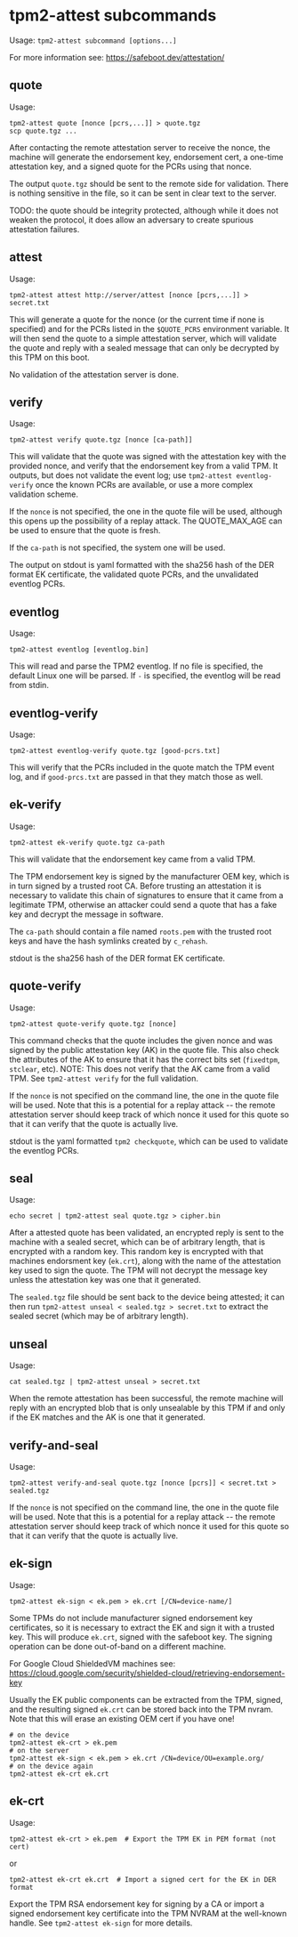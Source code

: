 
# tpm2-attest subcommands

Usage: `tpm2-attest subcommand [options...]`

For more information see: <https://safeboot.dev/attestation/>


## quote
Usage:
```
tpm2-attest quote [nonce [pcrs,...]] > quote.tgz
scp quote.tgz ...
```
After contacting the remote attestation server to receive the
nonce, the machine will generate the endorsement key,
endorsement cert, a one-time attestation key, and a signed quote
for the PCRs using that nonce.

The output `quote.tgz` should be sent to the remote side for validation.
There is nothing sensitive in the file, so it can be sent in clear text
to the server.

TODO: the quote should be integrity protected, although while it does
not weaken the protocol, it does allow an adversary to create spurious
attestation failures.

## attest
Usage:
```
tpm2-attest attest http://server/attest [nonce [pcrs,...]] > secret.txt
```
This will generate a quote for the nonce (or the current time if
none is specified) and for the PCRs listed in the `$QUOTE_PCRS`
environment variable.  It will then send the quote to a simple
attestation server, which will validate the quote and reply with
a sealed message that can only be decrypted by this TPM on this
boot.

No validation of the attestation server is done.

## verify
Usage:
```
tpm2-attest verify quote.tgz [nonce [ca-path]]
```

This will validate that the quote was signed with the attestation key
with the provided nonce, and verify that the endorsement key from a valid
TPM.  It outputs, but does not validate the event log; use
`tpm2-attest eventlog-verify` once the known PCRs are available, or use a more 
complex validation scheme.

If the `nonce` is not specified, the one in the quote file will be used,
although this opens up the possibility of a replay attack.  The QUOTE_MAX_AGE
can be used to ensure that the quote is fresh.

If the `ca-path` is not specified, the system one will be used.

The output on stdout is yaml formatted with the sha256 hash of the DER format
EK certificate, the validated quote PCRs, and the unvalidated eventlog PCRs.

## eventlog
Usage:
```
tpm2-attest eventlog [eventlog.bin]
```

This will read and parse the TPM2 eventlog. If no file is specified,
the default Linux one will be parsed.  If `-` is specified, the eventlog
will be read from stdin.


## eventlog-verify
Usage:
```
tpm2-attest eventlog-verify quote.tgz [good-pcrs.txt]
```

This will verify that the PCRs included in the quote match the
TPM event log, and if `good-prcs.txt` are passed in that they
match those as well.


## ek-verify
Usage:
```
tpm2-attest ek-verify quote.tgz ca-path
```

This will validate that the endorsement key came from a valid TPM.

The TPM endorsement key is signed by the manufacturer OEM key, which is
in turn signed by a trusted root CA.  Before trusting an attestation it is
necessary to validate this chain of signatures to ensure that it came
from a legitimate TPM, otherwise an attacker could send a quote that
has a fake key and decrypt the message in software.

The `ca-path` should contain a file named `roots.pem` with the trusted
root keys and have the hash symlinks created by `c_rehash`.

stdout is the sha256 hash of the DER format EK certificate.

## quote-verify
Usage:
```
tpm2-attest quote-verify quote.tgz [nonce]
```

This command checks that the quote includes the given nonce and
was signed by the public attestation key (AK) in the quote file.
This also check the attributes of the AK to ensure that it has
the correct bits set (`fixedtpm`, `stclear`, etc).
NOTE: This does not verify that the AK came from a valid TPM.
See `tpm2-attest verify` for the full validation.

If the `nonce` is not specified on the command line, the one in the
quote file will be used.  Note that this is a potential for a replay
attack -- the remote attestation server should keep track of which
nonce it used for this quote so that it can verify that the quote
is actually live.

stdout is the yaml formatted `tpm2 checkquote`, which can be used to
validate the eventlog PCRs.

## seal
Usage:
```
echo secret | tpm2-attest seal quote.tgz > cipher.bin
```

After a attested quote has been validated, an encrypted reply is sent to
the machine with a sealed secret, which can be of arbitrary length,
that is encrypted with a random key. This random key is encrypted
with that machines endorsment key (`ek.crt`), along with the name
of the attestation key used to sign the quote.  The TPM will not decrypt
the message key unless the attestation key was one that it generated.

The `sealed.tgz` file should be sent back to the device being attested;
it can then run `tpm2-attest unseal < sealed.tgz > secret.txt`
to extract the sealed secret (which may be of arbitrary length).

## unseal
Usage:
```
cat sealed.tgz | tpm2-attest unseal > secret.txt
```

When the remote attestation has been successful, the remote machine will
reply with an encrypted blob that is only unsealable by this TPM
if and only if the EK matches and the AK is one that it generated.

## verify-and-seal
Usage:
```
tpm2-attest verify-and-seal quote.tgz [nonce [pcrs]] < secret.txt > sealed.tgz
```

If the `nonce` is not specified on the command line, the one in the
quote file will be used.  Note that this is a potential for a replay
attack -- the remote attestation server should keep track of which
nonce it used for this quote so that it can verify that the quote
is actually live.

## ek-sign
Usage:
```
tpm2-attest ek-sign < ek.pem > ek.crt [/CN=device-name/]
```

Some TPMs do not include manufacturer signed endorsement key
certificates, so it is necessary to extract the EK and sign it
with a trusted key.  This will produce `ek.crt`, signed with
the safeboot key.  The signing operation can be done out-of-band
on a different machine.

For Google Cloud ShieldedVM machines see:
https://cloud.google.com/security/shielded-cloud/retrieving-endorsement-key

Usually the EK public components can be extracted from the TPM, signed,
and the resulting signed `ek.crt` can be stored back into the TPM nvram.
Note that this will erase an existing OEM cert if you have one!

```
# on the device
tpm2-attest ek-crt > ek.pem
# on the server
tpm2-attest ek-sign < ek.pem > ek.crt /CN=device/OU=example.org/
# on the device again
tpm2-attest ek-crt ek.crt
```

## ek-crt
Usage:
```
tpm2-attest ek-crt > ek.pem  # Export the TPM EK in PEM format (not cert)
```
or
```
tpm2-attest ek-crt ek.crt  # Import a signed cert for the EK in DER format
```

Export the TPM RSA endorsement key for signing by a CA or import a signed
endorsement key certificate into the TPM NVRAM at the well-known handle.
See `tpm2-attest ek-sign` for more details.

